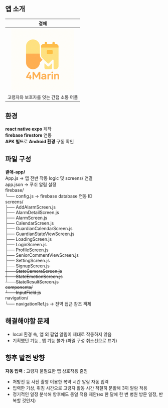 ## 앱 소개
|**곁애**|
|:---:|
|<img src="assets/logo.png" alt="logo" width="200" height="200">|
|고령자와 보호자를 잇는 간접 소통 어플|

## 환경
**react native expo** 제작
<br /> **firebase firestore** 연동
<br /> **APK 빌드**로 **Android 환경** 구동 확인

## 파일 구성
**곁애-app/**
<br />App.js → 앱 전반 작동 logic 및 screens/ 연결
<br />app.json → 푸쉬 알림 설정
<br />firebase/
<br />    └── config.js → firebase database 연동 ID
<br />screens/
<br />    ├── AddAlarmScreen.js
<br />    ├── AlarmDetailScreen.js
<br />    ├── AlarmScreen.js
<br />    ├── CalendarScreen.js
<br />    ├── GuardianCalendarScreen.js
<br />    ├── GuardianStateViewScreen.js
<br />    ├── LoadingScreen.js
<br />    ├── LoginScreen.js
<br />    ├── ProfileScreen.js
<br />    ├── SeniorCommentViewScreen.js
<br />    ├── SettingScreen.js
<br />    ├── SignupScreen.js
<br />    ~~├── StateCameraScreen.js~~
<br />    ~~├── StateEmotionScreen.js~~
<br />    ~~└── StateResultScreen.js~~
<br />~~components/~~
<br />    ~~└── InputField.js~~ 
<br />navigation/
<br />    └── navigationRef.js → 전역 접근 참조 객체

## 해결해야할 문제 
- local 환경 속, 앱 외 팝업 알림이 제대로 작동하지 않음
- 기획했던 기능 , 앱  기능 불가 (파일 구성 취소선으로 표기)

## 향후 발전 방향
**자동 입력** : 고령자 불필요한 앱 상호작용 줄임
- 처방전 등 사진 촬영 이용한 복약 시간 알람 자동 입력
- 입력한 기상, 취침 시간으로 고령자 활동 시간 적절히 분활해 3끼 알람 적용
- 정기적인 일정 분석해 향후에도 동일 적용 제안(ex 한 달에 한 번 병원 방문 일정, 반복할 것인지)
